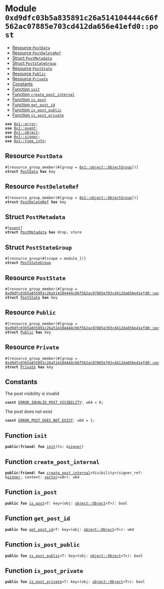 
<a id="0xd9dfc03b5a835891c26a514104444c66f562ac07885e703cd412da656e41efd0_post"></a>

# Module `0xd9dfc03b5a835891c26a514104444c66f562ac07885e703cd412da656e41efd0::post`



-  [Resource `PostData`](#0xd9dfc03b5a835891c26a514104444c66f562ac07885e703cd412da656e41efd0_post_PostData)
-  [Resource `PostDeleteRef`](#0xd9dfc03b5a835891c26a514104444c66f562ac07885e703cd412da656e41efd0_post_PostDeleteRef)
-  [Struct `PostMetadata`](#0xd9dfc03b5a835891c26a514104444c66f562ac07885e703cd412da656e41efd0_post_PostMetadata)
-  [Struct `PostStateGroup`](#0xd9dfc03b5a835891c26a514104444c66f562ac07885e703cd412da656e41efd0_post_PostStateGroup)
-  [Resource `PostState`](#0xd9dfc03b5a835891c26a514104444c66f562ac07885e703cd412da656e41efd0_post_PostState)
-  [Resource `Public`](#0xd9dfc03b5a835891c26a514104444c66f562ac07885e703cd412da656e41efd0_post_Public)
-  [Resource `Private`](#0xd9dfc03b5a835891c26a514104444c66f562ac07885e703cd412da656e41efd0_post_Private)
-  [Constants](#@Constants_0)
-  [Function `init`](#0xd9dfc03b5a835891c26a514104444c66f562ac07885e703cd412da656e41efd0_post_init)
-  [Function `create_post_internal`](#0xd9dfc03b5a835891c26a514104444c66f562ac07885e703cd412da656e41efd0_post_create_post_internal)
-  [Function `is_post`](#0xd9dfc03b5a835891c26a514104444c66f562ac07885e703cd412da656e41efd0_post_is_post)
-  [Function `get_post_id`](#0xd9dfc03b5a835891c26a514104444c66f562ac07885e703cd412da656e41efd0_post_get_post_id)
-  [Function `is_post_public`](#0xd9dfc03b5a835891c26a514104444c66f562ac07885e703cd412da656e41efd0_post_is_post_public)
-  [Function `is_post_private`](#0xd9dfc03b5a835891c26a514104444c66f562ac07885e703cd412da656e41efd0_post_is_post_private)


<pre><code><b>use</b> <a href="">0x1::error</a>;
<b>use</b> <a href="">0x1::event</a>;
<b>use</b> <a href="">0x1::object</a>;
<b>use</b> <a href="">0x1::signer</a>;
<b>use</b> <a href="">0x1::type_info</a>;
</code></pre>



<a id="0xd9dfc03b5a835891c26a514104444c66f562ac07885e703cd412da656e41efd0_post_PostData"></a>

## Resource `PostData`



<pre><code>#[resource_group_member(#[group = <a href="_ObjectGroup">0x1::object::ObjectGroup</a>])]
<b>struct</b> <a href="post.md#0xd9dfc03b5a835891c26a514104444c66f562ac07885e703cd412da656e41efd0_post_PostData">PostData</a> <b>has</b> key
</code></pre>



<a id="0xd9dfc03b5a835891c26a514104444c66f562ac07885e703cd412da656e41efd0_post_PostDeleteRef"></a>

## Resource `PostDeleteRef`



<pre><code>#[resource_group_member(#[group = <a href="_ObjectGroup">0x1::object::ObjectGroup</a>])]
<b>struct</b> <a href="post.md#0xd9dfc03b5a835891c26a514104444c66f562ac07885e703cd412da656e41efd0_post_PostDeleteRef">PostDeleteRef</a> <b>has</b> key
</code></pre>



<a id="0xd9dfc03b5a835891c26a514104444c66f562ac07885e703cd412da656e41efd0_post_PostMetadata"></a>

## Struct `PostMetadata`



<pre><code>#[<a href="">event</a>]
<b>struct</b> <a href="post.md#0xd9dfc03b5a835891c26a514104444c66f562ac07885e703cd412da656e41efd0_post_PostMetadata">PostMetadata</a> <b>has</b> drop, store
</code></pre>



<a id="0xd9dfc03b5a835891c26a514104444c66f562ac07885e703cd412da656e41efd0_post_PostStateGroup"></a>

## Struct `PostStateGroup`



<pre><code>#[resource_group(#[scope = module_])]
<b>struct</b> <a href="post.md#0xd9dfc03b5a835891c26a514104444c66f562ac07885e703cd412da656e41efd0_post_PostStateGroup">PostStateGroup</a>
</code></pre>



<a id="0xd9dfc03b5a835891c26a514104444c66f562ac07885e703cd412da656e41efd0_post_PostState"></a>

## Resource `PostState`



<pre><code>#[resource_group_member(#[group = <a href="post.md#0xd9dfc03b5a835891c26a514104444c66f562ac07885e703cd412da656e41efd0_post_PostStateGroup">0xd9dfc03b5a835891c26a514104444c66f562ac07885e703cd412da656e41efd0::post::PostStateGroup</a>])]
<b>struct</b> <a href="post.md#0xd9dfc03b5a835891c26a514104444c66f562ac07885e703cd412da656e41efd0_post_PostState">PostState</a> <b>has</b> key
</code></pre>



<a id="0xd9dfc03b5a835891c26a514104444c66f562ac07885e703cd412da656e41efd0_post_Public"></a>

## Resource `Public`



<pre><code>#[resource_group_member(#[group = <a href="post.md#0xd9dfc03b5a835891c26a514104444c66f562ac07885e703cd412da656e41efd0_post_PostStateGroup">0xd9dfc03b5a835891c26a514104444c66f562ac07885e703cd412da656e41efd0::post::PostStateGroup</a>])]
<b>struct</b> <a href="post.md#0xd9dfc03b5a835891c26a514104444c66f562ac07885e703cd412da656e41efd0_post_Public">Public</a> <b>has</b> key
</code></pre>



<a id="0xd9dfc03b5a835891c26a514104444c66f562ac07885e703cd412da656e41efd0_post_Private"></a>

## Resource `Private`



<pre><code>#[resource_group_member(#[group = <a href="post.md#0xd9dfc03b5a835891c26a514104444c66f562ac07885e703cd412da656e41efd0_post_PostStateGroup">0xd9dfc03b5a835891c26a514104444c66f562ac07885e703cd412da656e41efd0::post::PostStateGroup</a>])]
<b>struct</b> <a href="post.md#0xd9dfc03b5a835891c26a514104444c66f562ac07885e703cd412da656e41efd0_post_Private">Private</a> <b>has</b> key
</code></pre>



<a id="@Constants_0"></a>

## Constants


<a id="0xd9dfc03b5a835891c26a514104444c66f562ac07885e703cd412da656e41efd0_post_ERROR_INVALID_POST_VISIBILITY"></a>

The post visibility is invalid


<pre><code><b>const</b> <a href="post.md#0xd9dfc03b5a835891c26a514104444c66f562ac07885e703cd412da656e41efd0_post_ERROR_INVALID_POST_VISIBILITY">ERROR_INVALID_POST_VISIBILITY</a>: u64 = 0;
</code></pre>



<a id="0xd9dfc03b5a835891c26a514104444c66f562ac07885e703cd412da656e41efd0_post_ERROR_POST_DOES_NOT_EXIST"></a>

The post does not exist


<pre><code><b>const</b> <a href="post.md#0xd9dfc03b5a835891c26a514104444c66f562ac07885e703cd412da656e41efd0_post_ERROR_POST_DOES_NOT_EXIST">ERROR_POST_DOES_NOT_EXIST</a>: u64 = 1;
</code></pre>



<a id="0xd9dfc03b5a835891c26a514104444c66f562ac07885e703cd412da656e41efd0_post_init"></a>

## Function `init`



<pre><code><b>public</b>(<b>friend</b>) <b>fun</b> <a href="post.md#0xd9dfc03b5a835891c26a514104444c66f562ac07885e703cd412da656e41efd0_post_init">init</a>(ts: &<a href="">signer</a>)
</code></pre>



<a id="0xd9dfc03b5a835891c26a514104444c66f562ac07885e703cd412da656e41efd0_post_create_post_internal"></a>

## Function `create_post_internal`



<pre><code><b>public</b>(<b>friend</b>) <b>fun</b> <a href="post.md#0xd9dfc03b5a835891c26a514104444c66f562ac07885e703cd412da656e41efd0_post_create_post_internal">create_post_internal</a>&lt;Visibility&gt;(signer_ref: &<a href="">signer</a>, content: <a href="">vector</a>&lt;u8&gt;): u64
</code></pre>



<a id="0xd9dfc03b5a835891c26a514104444c66f562ac07885e703cd412da656e41efd0_post_is_post"></a>

## Function `is_post`



<pre><code><b>public</b> <b>fun</b> <a href="post.md#0xd9dfc03b5a835891c26a514104444c66f562ac07885e703cd412da656e41efd0_post_is_post">is_post</a>&lt;T: key&gt;(obj: <a href="_Object">object::Object</a>&lt;T&gt;): bool
</code></pre>



<a id="0xd9dfc03b5a835891c26a514104444c66f562ac07885e703cd412da656e41efd0_post_get_post_id"></a>

## Function `get_post_id`



<pre><code><b>public</b> <b>fun</b> <a href="post.md#0xd9dfc03b5a835891c26a514104444c66f562ac07885e703cd412da656e41efd0_post_get_post_id">get_post_id</a>&lt;T: key&gt;(obj: <a href="_Object">object::Object</a>&lt;T&gt;): u64
</code></pre>



<a id="0xd9dfc03b5a835891c26a514104444c66f562ac07885e703cd412da656e41efd0_post_is_post_public"></a>

## Function `is_post_public`



<pre><code><b>public</b> <b>fun</b> <a href="post.md#0xd9dfc03b5a835891c26a514104444c66f562ac07885e703cd412da656e41efd0_post_is_post_public">is_post_public</a>&lt;T: key&gt;(obj: <a href="_Object">object::Object</a>&lt;T&gt;): bool
</code></pre>



<a id="0xd9dfc03b5a835891c26a514104444c66f562ac07885e703cd412da656e41efd0_post_is_post_private"></a>

## Function `is_post_private`



<pre><code><b>public</b> <b>fun</b> <a href="post.md#0xd9dfc03b5a835891c26a514104444c66f562ac07885e703cd412da656e41efd0_post_is_post_private">is_post_private</a>&lt;T: key&gt;(obj: <a href="_Object">object::Object</a>&lt;T&gt;): bool
</code></pre>
